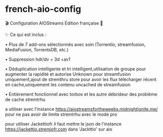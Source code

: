 # french-aio-config

🎬 Configuration AIOStreams Édition française 🚀

✨ Ce qui est inclus :

• Plus de 7 add-ons sélectionnés avec soin (Torrentio, streamfusion, MediaFusion, TorrentsDB, etc.)

• Suppression hdr/dv + 3d +av1

• Déduplication intelligente et tri intelligent,utilisation de groupe pour augmenter la rapidité et autorise Unknown pour streamfusion uniquement,ajout de stremthru store pour avoir les flux télécharger récent en cache,uniquement les contenu uncached de streamfusion

• Entièrement fonctionnel avec torbox et les autre débrideur des problème de cache stremtrhu

a utiliser avec l'instance https://aiostreamsfortheweebs.midnightignite.me/ pour ne pas avoir de limite stremtrhu
avec le mode pro

pour utiliser Jackettiofr il faut mettre le json de l'instance https://jackettio.stremiofr.com dans 'Jackttio' sur aio

